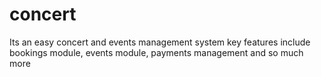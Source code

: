 # concert
Its an easy concert and events management system
key features include bookings module, events module, payments management and so much more
